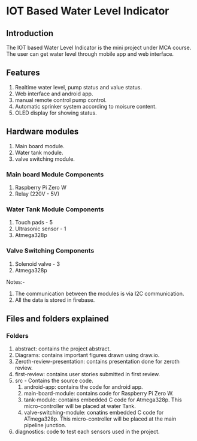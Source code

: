 # IOT Based Water Level Indicator

## Introduction

The IOT based Water Level Indicator is the mini project under MCA course. The user can get water level through mobile app and web interface.

## Features

1. Realtime water level, pump status and value status.
2. Web interface and android app.
3. manual remote control pump control.
4. Automatic sprinker system according to moisure content.
5. OLED display for showing status.

## Hardware modules

1. Main board module.
2. Water tank module.
3. valve switching module.

### Main board Module Components

1. Raspberry Pi Zero W
2. Relay (220V - 5V)

### Water Tank Module Components

1. Touch pads - 5
2. Ultrasonic sensor - 1
3. Atmega328p

### Valve Switching Components

1. Solenoid valve - 3
2. Atmega328p

Notes:-

1. The communication between the modules is via I2C communication.
2. All the data is stored in firebase.

## Files and folders explained

### Folders

1. abstract: contains the project abstract.
2. Diagrams: contains important figures drawn using draw.io.
3. Zeroth-review-presentation: contains presentation done for zeroth review.
4. first-review: contains user stories submitted in first review.
5. src - Contains the source code.
   1. android-app: contains the code for android app.
   2. main-board-module: contains code for Raspberry Pi Zero W.
   3. tank-module: contains embedded C code for Atmega328p. This micro-controller will be placed at water Tank.
   4. valve-switching-module: conatins embedded C code for ATmega328p. This micro-controller will be placed at the main pipeline junction.
6. diagnostics: code to test each sensors used in the project.
